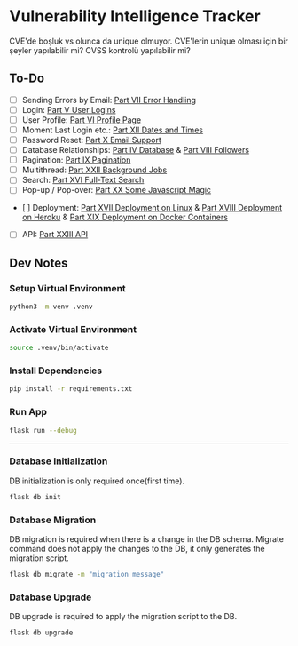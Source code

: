 # Vulnerability Intelligence Tracker

CVE'de boşluk vs olunca da unique olmuyor. CVE'lerin unique olması için bir şeyler yapılabilir mi?
CVSS kontrolü yapılabilir mi?

## To-Do
- [ ] Sending Errors by Email: [Part VII Error Handling](https://blog.miguelgrinberg.com/post/the-flask-mega-tutorial-part-vii-error-handling)
- [ ] Login: [Part V User Logins](https://blog.miguelgrinberg.com/post/the-flask-mega-tutorial-part-v-user-logins)
- [ ] User Profile: [Part VI Profile Page](https://blog.miguelgrinberg.com/post/the-flask-mega-tutorial-part-vi-profile-page-and-avatars)
- [ ] Moment Last Login etc.: [Part XII Dates and Times](https://blog.miguelgrinberg.com/post/the-flask-mega-tutorial-part-xii-dates-and-times)
- [ ] Password Reset: [Part X Email Support](https://blog.miguelgrinberg.com/post/the-flask-mega-tutorial-part-x-email-support)
- [ ] Database Relationships: [Part IV Database](https://blog.miguelgrinberg.com/post/the-flask-mega-tutorial-part-iv-database) & [Part VIII Followers](https://blog.miguelgrinberg.com/post/the-flask-mega-tutorial-part-viii-followers)
- [ ] Pagination: [Part IX Pagination](https://blog.miguelgrinberg.com/post/the-flask-mega-tutorial-part-ix-pagination)
- [ ] Multithread: [Part XXII Background Jobs](https://blog.miguelgrinberg.com/post/the-flask-mega-tutorial-part-xxii-background-jobs)
- [ ] Search: [Part XVI Full-Text Search](https://blog.miguelgrinberg.com/post/the-flask-mega-tutorial-part-xvi-full-text-search)
- [ ] Pop-up / Pop-over: [Part XX Some Javascript Magic](https://blog.miguelgrinberg.com/post/the-flask-mega-tutorial-part-xx-some-javascript-magic)
- [ ] Deployment: [Part XVII Deployment on Linux](https://blog.miguelgrinberg.com/post/the-flask-mega-tutorial-part-xvii-deployment-on-linux) & [Part XVIII Deployment on Heroku](https://blog.miguelgrinberg.com/post/the-flask-mega-tutorial-part-xviii-deployment-on-heroku) & [Part XIX Deployment on Docker Containers](https://blog.miguelgrinberg.com/post/the-flask-mega-tutorial-part-xix-deployment-on-docker-containers)
- [ ] API: [Part XXIII API](https://blog.miguelgrinberg.com/post/the-flask-mega-tutorial-part-xxiii-application-programming-interfaces-apis)

## Dev Notes

### Setup Virtual Environment

```bash
python3 -m venv .venv
```

### Activate Virtual Environment

```bash
source .venv/bin/activate
```

### Install Dependencies

```bash
pip install -r requirements.txt
```

### Run App

```bash
flask run --debug
```

---

### Database Initialization

DB initialization is only required once(first time).

```bash
flask db init
```

### Database Migration

DB migration is required when there is a change in the DB schema.
Migrate command does not apply the changes to the DB, it only generates the migration script.

```bash
flask db migrate -m "migration message"
```

### Database Upgrade

DB upgrade is required to apply the migration script to the DB.

```bash
flask db upgrade
```

